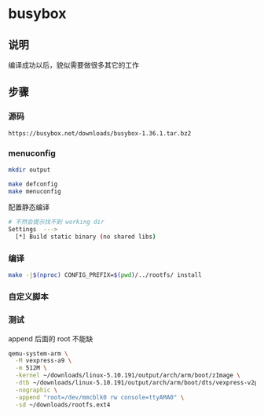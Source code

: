 # busybox

## 说明

编译成功以后，貌似需要做很多其它的工作

## 步骤

### 源码

```sh
https://busybox.net/downloads/busybox-1.36.1.tar.bz2
```

### menuconfig

```sh
mkdir output

make defconfig
make menuconfig
```

配置静态编译

```sh
# 不然会提示找不到 working dir
Settings  --->
  [*] Build static binary (no shared libs)
```

### 编译

```sh
make -j$(nproc) CONFIG_PREFIX=$(pwd)/../rootfs/ install
```

### 自定义脚本

### 测试

append 后面的 root 不能缺

```sh
qemu-system-arm \
  -M vexpress-a9 \
  -m 512M \
  -kernel ~/downloads/linux-5.10.191/output/arch/arm/boot/zImage \
  -dtb ~/downloads/linux-5.10.191/output/arch/arm/boot/dts/vexpress-v2p-ca9.dtb \
  -nographic \
  -append "root=/dev/mmcblk0 rw console=ttyAMA0" \
  -sd ~/downloads/rootfs.ext4
```
